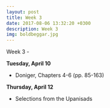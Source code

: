 ```yaml
---
layout: post
title: Week 3
date: 2017-08-06 13:32:20 +0300
description: Week 3
img: boldbeggar.jpg
---
```

Week 3 - 



**Tuesday, April 10**
- Doniger, Chapters 4-6 (pp. 85-163)

**Thursday, April 12**
- Selections from the Upanisads